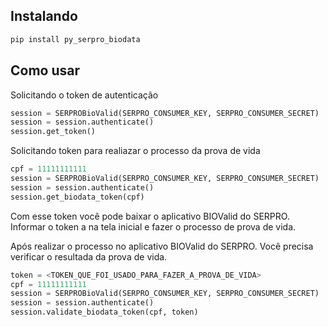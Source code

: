 ## Instalando

```bash
pip install py_serpro_biodata
```

## Como usar

Solicitando o token de autenticação

```python
session = SERPROBioValid(SERPRO_CONSUMER_KEY, SERPRO_CONSUMER_SECRET)
session = session.authenticate()
session.get_token()
```

Solicitando token para realiazar o processo da prova de vida

```python
cpf = 11111111111
session = SERPROBioValid(SERPRO_CONSUMER_KEY, SERPRO_CONSUMER_SECRET)
session = session.authenticate()
session.get_biodata_token(cpf)
```

Com esse token você pode baixar o aplicativo BIOValid do SERPRO. Informar o token a na tela inicial e fazer o processo de prova de vida.

Após realizar o processo no aplicativo BIOValid do SERPRO. Você precisa verificar o resultada da prova de vida.

```python
token = <TOKEN_QUE_FOI_USADO_PARA_FAZER_A_PROVA_DE_VIDA>
cpf = 11111111111
session = SERPROBioValid(SERPRO_CONSUMER_KEY, SERPRO_CONSUMER_SECRET)
session = session.authenticate()
session.validate_biodata_token(cpf, token)
```
